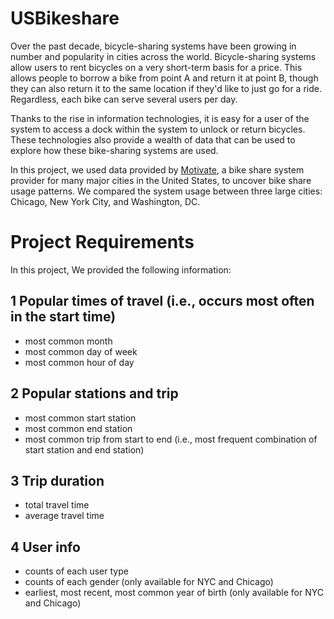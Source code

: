 # USBikeshare

Over the past decade, bicycle-sharing systems have been growing in number and popularity in cities across the world. Bicycle-sharing systems allow users to rent bicycles on a very short-term basis for a price. This allows people to borrow a bike from point A and return it at point B, though they can also return it to the same location if they'd like to just go for a ride. Regardless, each bike can serve several users per day.

Thanks to the rise in information technologies, it is easy for a user of the system to access a dock within the system to unlock or return bicycles. These technologies also provide a wealth of data that can be used to explore how these bike-sharing systems are used.

In this project, we used data provided by [Motivate](https://www.motivateco.com/), a bike share system provider for many major cities in the United States, to uncover bike share usage patterns. We compared the system usage between three large cities: Chicago, New York City, and Washington, DC.

# Project Requirements
In this project, We provided the following information:
## 1 Popular times of travel (i.e., occurs most often in the start time)
- most common month
- most common day of week
- most common hour of day

## 2 Popular stations and trip
- most common start station
- most common end station
- most common trip from start to end (i.e., most frequent combination of start station and end station)

## 3 Trip duration
- total travel time
- average travel time

## 4 User info
- counts of each user type
- counts of each gender (only available for NYC and Chicago)
- earliest, most recent, most common year of birth (only available for NYC and Chicago)
